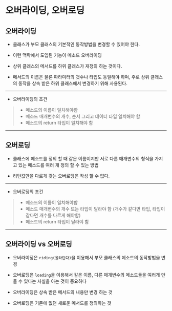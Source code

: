 # 오버라이딩, 오버로딩

## 오버라이딩
- 클래스가 부모 클래스의 기본적인 동작방법을 변경할 수 있어야 한다.

- 이런 맥락에서 도입된 기능이 메소드 오버라이딩

- 상위 클래스의 메서드를 하위 클래스가 재정의 하는 것이다.

- 메서드의 이름은 물론 파라미터의 갯수나 타입도 동일해야 하며, 주로 상위 클래스의 동작을 상속 받은 하위 클래스에서 변경하기 위해 사용된다.

***

- 오버라이딩의 조건
> - 메소드의 이름이 일치해야함
> - 메소드 매개변수의 개수, 순서 그리고 데이터 타입 일치해야 함
> - 메소드의 return 타입이 일치해야 함

***

## 오버로딩
- 클래스에 메소드를 정의 할 때 같은 이름이지만 서로 다른 매개변수의 형식을 가지고 있는 메소드를 여러 개 정의 할 수 있는 방법

- 리턴값만을 다르게 갖는 오버로딩은 작성 할 수 없다.

***

- 오버로딩의 조건
> - 메소드의 이름이 일치해야함
> - 메소드 매개변수의 개수 또는 타입이 달라야 함 (개수가 같다면 타입, 타입이 같다면 개수를 다르게 해야함)
> - 메소드의 return 타입이 달라야 함

***

## 오버라이딩 vs 오버로딩
- 오버라이딩은 `riding(올라탄다)`을 이용해서 부모 클래스의 메소드의 동작방법을 변경

- 오버로딩은 `loading`을 이용해서 같은 이름, 다른 매개변수의 메소드들을 여러개 만들 수 있다는 사실을 아는 것이 중요하다

- 오버라이딩은 상속 받은 메서드의 내용만 변경 하는 것

- 오버로딩은 기존에 없던 새로운 메서드를 정의하는 것